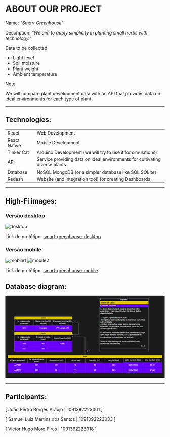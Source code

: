 # ABOUT OUR PROJECT

Name: _"Smart Greenhouse"_

Description: _"We aim to apply simplicity in planting small herbs with technology."_

Data to be collected:

- Light level
- Soil moisture
- Plant weight
- Ambient temperature

> [!NOTE]
> We will compare plant development data with an API that provides data on ideal environments for each type of plant.

***

## Technologies:

|               |                                                                              |
| ------------- | ---------------------------------------------------------------------------- |
| React         | Web Development                                                              |
| React Native  | Mobile Development                                                           |
| Tinker Cat    | Arduino Development (we will try to use it for simulations)                  |
| API           | Service providing data on ideal environments for cultivating diverse plants  |
| Database      | NoSQL MongoDB (or a simpler database like SQL SQLite)                        |
| Redash        | Website (and integration tool) for creating Dashboards                       |

***

## High-Fi images:

### Versão desktop

![desktop](https://github.com/AelMartins/_smart-greenhouse/assets/113877140/96a991cb-e2d1-4064-98b3-010218b17d44)

Link de protótipo: [smart-greenhouse-desktop](https://www.figma.com/proto/4HkQCk0Tb0f7qK1p9p9lZX/Ael-Martins's-team-library?type=design&node-id=411-657&t=D4mEFMmjXQiPkr1v-0&scaling=scale-down&page-id=411%3A651)

### Versão mobile
![mobile1](https://github.com/AelMartins/_smart-greenhouse/assets/113877140/3a600472-2c0d-43e5-a179-7be24af1546d) ![mobile2](https://github.com/AelMartins/_smart-greenhouse/assets/113877140/40e08a5f-71d2-4b3a-bd7b-60533660b450)




Link de protótipo: [smart-greenhouse-mobile](https://www.figma.com/proto/4HkQCk0Tb0f7qK1p9p9lZX/Ael-Martins's-team-library?type=design&node-id=411-55&t=D4mEFMmjXQiPkr1v-0&scaling=scale-down&page-id=411%3A2)

## Database diagram:

![database-diagram.png](./Documentation/DATABASE_DIAGRAM.png)

***

## Participants:

[ João Pedro Borges Araújo		      | 1091392223001 ]

[ Samuel Luiz Martins dos Santos 	  | 1091392223033 ]

[ Victor Hugo Moro Pires 			  | 1091392223018 ]

